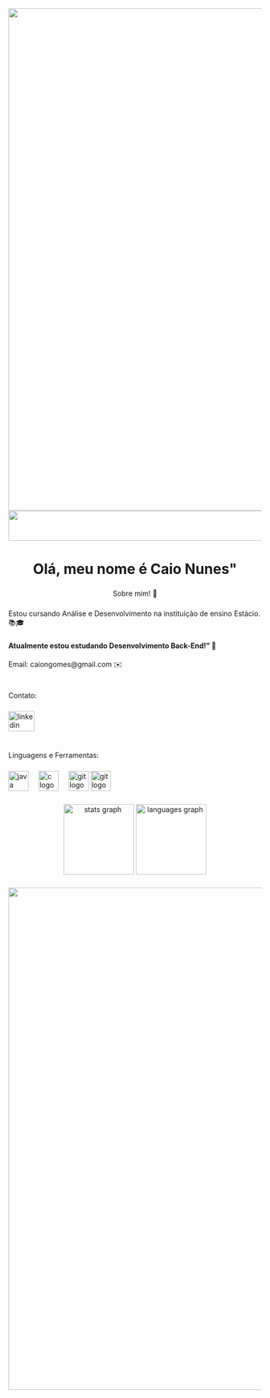<div>
<img src = "https://user-images.githubusercontent.com/74038190/212284115-f47cd8ff-2ffb-4b04-b5bf-4d1c14c0247f.gif" width = "1000"/>

<img src = "https://user-images.githubusercontent.com/74038190/212284158-e840e285-664b-44d7-b79b-e264b5e54825.gif" width = "1000" height ="60"/>
</div>

###

<h1 align="center">Olá, meu nome é Caio Nunes"</h1>

###

<p align="center">Sobre mim! 🙂</p>


###

<p align="left">Estou cursando Análise e Desenvolvimento na instituição de ensino Estácio. 📚🎓</p>

###


<h4 align="left">Atualmente estou estudando Desenvolvimento Back-End!” 🚀</h4>

<p>Email: caiongomes@gmail.com ✉️</p>


###



<h5 align="left"></h5>

###
#
<p align="left">Contato:</p>

###


<div align="left">
  <a href="www.linkedin.com/in/caio-nunes-3591392b9" target="_blank">
    <img src="https://raw.githubusercontent.com/maurodesouza/profile-readme-generator/master/src/assets/icons/social/linkedin/default.svg" width="52" height="40" alt="linkedin logo"  />
  </a>
  
  </a>
</div>

###
#
<p align="left">Linguagens e Ferramentas:</p>

###

<div align="left">
  <img src="https://cdn.jsdelivr.net/gh/devicons/devicon/icons/java/java-plain.svg" height="40" alt="java logo"  />
  <img width="12" />
  <img src="https://cdn.jsdelivr.net/gh/devicons/devicon/icons/c/c-plain.svg" height="40" alt="c logo"  />
  <img width="12" />
  <img src="https://user-images.githubusercontent.com/74038190/212281775-b468df30-4edc-4bf8-a4ee-f52e1aaddc86.gif" height="40" alt="git logo"  />
  <img src="https://user-images.githubusercontent.com/74038190/212257465-7ce8d493-cac5-494e-982a-5a9deb852c4b.gif" height="40" alt="git logo"   />
</div>

###

<div align="center">
    <img src="https://github-readme-stats.vercel.app/api?username=CaioNunesGomesF&hide_title=false&hide_rank=true&show_icons=true&include_all_commits=true&count_private=true&disable_animations=false&theme=dark&locale=pt-br&hide_border=true&order=1" height="140" alt="stats graph"  />
    <img src="https://github-readme-stats.vercel.app/api/top-langs?username=CaioNunesGomesF&locale=en&hide_title=false&layout=compact&card_width=320&langs_count=5&theme=dark&hide_border=true&order=2" height="140" alt="languages graph"  />
  
  </div>

###

<img src = "https://user-images.githubusercontent.com/74038190/212284115-f47cd8ff-2ffb-4b04-b5bf-4d1c14c0247f.gif" width = "1000"/>


